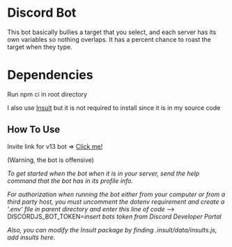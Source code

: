 # Discord Bot
This bot basically bullies a target that you select, and each server has its own variables so nothing overlaps. It has a percent chance to roast the target when they type.

# Dependencies
Run npm ci in root directory

I also use [Insult](https://www.npmjs.com/package/insult) but it is not required to install since it is in my source code

## How To Use
Invite link for v13 bot => [Click me!](https://discord.com/api/oauth2/authorize?client_id=879598602882785300&permissions=0&scope=bot%20applications.commands)

(Warning, the bot is offensive)

*To get started when the bot when it is in your server, send the help command that the bot has in its profile info.*

*For authorization when running the bot either from your computer or from a third party host, you must uncomment the dotenv requirement and create a '.env' file in parent directory and enter this line of code*
--> DISCORDJS_BOT_TOKEN=*insert bots token from Discord Developer Portal*

*Also, you can modify the Insult package by finding .insult/data/insults.js, add insults here.*
